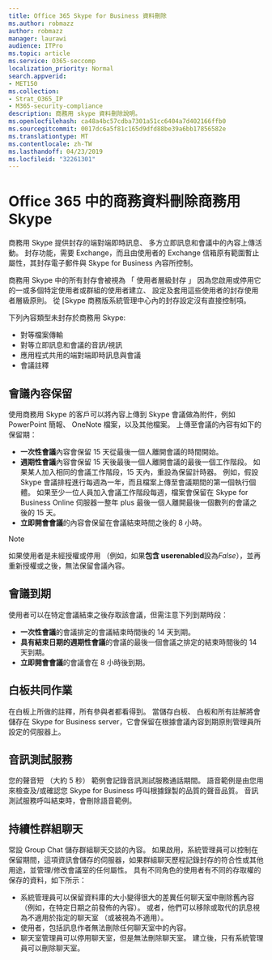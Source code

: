 ```yaml
---
title: Office 365 Skype for Business 資料刪除
ms.author: robmazz
author: robmazz
manager: laurawi
audience: ITPro
ms.topic: article
ms.service: O365-seccomp
localization_priority: Normal
search.appverid:
- MET150
ms.collection:
- Strat_O365_IP
- M365-security-compliance
description: 商務用 skype 資料刪除說明。
ms.openlocfilehash: ca48a4bc57cdba7301a51cc6404a7d402166ffb0
ms.sourcegitcommit: 0017dc6a5f81c165d9dfd88be39a6bb17856582e
ms.translationtype: MT
ms.contentlocale: zh-TW
ms.lasthandoff: 04/23/2019
ms.locfileid: "32261301"
---
```

# <a name="skype-for-business-data-deletion-in-office-365"></a>Office 365 中的商務資料刪除商務用 Skype

商務用 Skype 提供封存的端對端即時訊息、 多方立即訊息和會議中的內容上傳活動。 封存功能，需要 Exchange，而且由使用者的 Exchange 信箱原有範圍暫止屬性，其封存電子郵件與 Skype for Business 內容所控制。

商務用 Skype 中的所有封存會被視為 「 使用者層級封存 」 因為您啟用或停用它的一或多個特定使用者或群組的使用者建立、 設定及套用這些使用者的封存使用者層級原則。 從 [Skype 商務版系統管理中心內的封存設定沒有直接控制項。

下列內容類型未封存於商務用 Skype: 
- 對等檔案傳輸
- 對等立即訊息和會議的音訊/視訊
- 應用程式共用的端對端即時訊息與會議
- 會議註釋 

## <a name="meeting-content-retention"></a>會議內容保留
使用商務用 Skype 的客戶可以將內容上傳到 Skype 會議做為附件，例如 PowerPoint 簡報、 OneNote 檔案，以及其他檔案。 上傳至會議的內容有如下的保留期：
- **一次性會議**內容會保留 15 天從最後一個人離開會議的時間開始。
- **週期性會議**內容會保留 15 天後最後一個人離開會議的最後一個工作階段。 如果某人加入相同的會議工作階段，15 天內，重設為保留計時器。 例如，假設 Skype 會議排程進行每週為一年，而且檔案上傳至會議期間的第一個執行個體。 如果至少一位人員加入會議工作階段每週，檔案會保留在 Skype for Business Online 伺服器一整年 plus 最後一個人離開最後一個數列的會議之後的 15 天。
- **立即開會會議**的內容會保留在會議結束時間之後的 8 小時。

> [!NOTE]
> 如果使用者是未經授權或停用 （例如，如果**包含 userenabled**設為*False*），並再重新授權或之後，無法保留會議內容。

## <a name="meeting-expiration"></a>會議到期
使用者可以在特定會議結束之後存取該會議，但需注意下列到期時段：
- **一次性會議**的會議排定的會議結束時間後的 14 天到期。
- **具有結束日期的週期性會議**的會議的最後一個會議之排定的結束時間後的 14 天到期。
- **立即開會會議**的會議會在 8 小時後到期。

## <a name="whiteboard-collaboration"></a>白板共同作業
在白板上所做的註釋，所有參與者都看得到。 當儲存白板、 白板和所有註解將會儲存在 Skype for Business server，它會保留在根據會議內容到期原則管理員所設定的伺服器上。

## <a name="audio-test-service"></a>音訊測試服務
您的聲音短 （大約 5 秒） 範例會記錄音訊測試服務通話期間。 語音範例是由您用來檢查及/或確認您 Skype for Business 呼叫根據錄製的品質的聲音品質。 音訊測試服務呼叫結束時，會刪除語音範例。

## <a name="persistent-group-chat"></a>持續性群組聊天
常設 Group Chat 儲存群組聊天交談的內容。 如果啟用，系統管理員可以控制在保留期間，這項資訊會儲存的伺服器，如果群組聊天歷程記錄封存的符合性或其他用途，並管理/修改會議室的任何屬性。 具有不同角色的使用者有不同的存取權的保存的資料，如下所示：
- 系統管理員可以保留資料庫的大小變得很大的差異任何聊天室中刪除舊內容 （例如，在特定日期之前發佈的內容）。 或者，他們可以移除或取代的訊息視為不適用於指定的聊天室 （或被視為不適用）。
- 使用者，包括訊息作者無法刪除任何聊天室中的內容。
- 聊天室管理員可以停用聊天室，但是無法刪除聊天室。 建立後，只有系統管理員可以刪除聊天室。